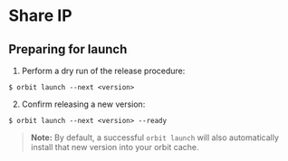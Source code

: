 # Share IP

## Preparing for launch

1. Perform a dry run of the release procedure:
```
$ orbit launch --next <version>
```

2. Confirm releasing a new version:
```
$ orbit launch --next <version> --ready
```

> __Note:__ By default, a successful `orbit launch` will also automatically install that new version into your orbit cache.